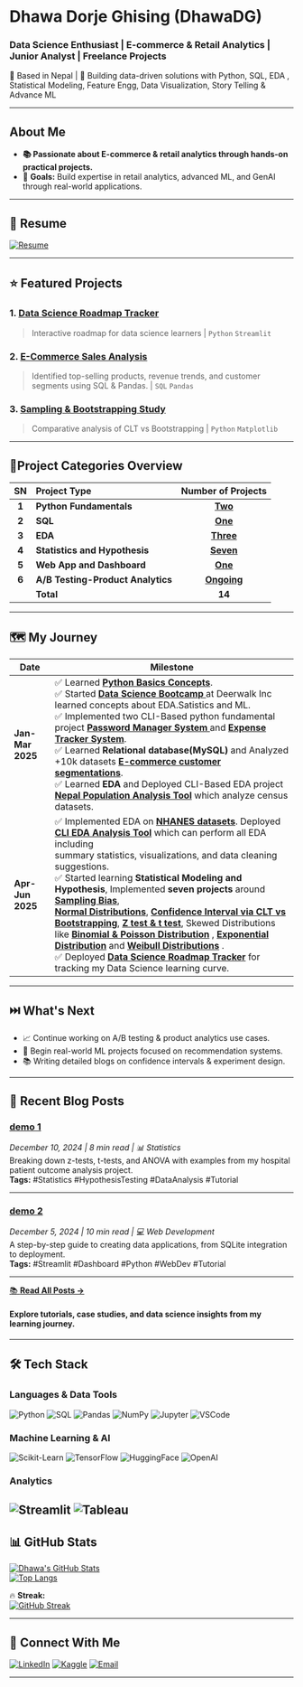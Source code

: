 # Dhawa Dorje Ghising (DhawaDG)
### **Data Science Enthusiast | E-commerce & Retail Analytics | Junior Analyst | Freelance Projects**  
📍 Based in Nepal | 🚀 Building data-driven solutions with Python, SQL, EDA , Statistical Modeling, Feature Engg, Data Visualization, Story Telling & Advance ML

---

##  **About Me**  
- **📚 Passionate about E-commerce & retail analytics through hands-on practical projects.**  
- 🎯 **Goals:** Build expertise in retail analytics, advanced ML, and GenAI through real-world applications. 


---

##  📄 Resume 
[![Resume](https://img.shields.io/badge/Resume-View-blue?style=for-the-badge&logo=readme&logoColor=white)](https://drive.google.com/drive/u/2/folders/1k_At7tMNLSux8m-PlOini3-0UBAFcpEq)


---

## ⭐ **Featured Projects**
### 1. **[Data Science Roadmap Tracker](https://mydsjourney.streamlit.app/)**
> Interactive roadmap for data science learners | `Python` `Streamlit`  

### 2. **[E-Commerce Sales Analysis](https://github.com/DhawaDG/DhawaDG-E-Commerce-Sales-Analysis-with-SQLS)**
> Identified top-selling products, revenue trends, and customer segments using SQL & Pandas. | `SQL` `Pandas`  

### 3. **[Sampling & Bootstrapping Study](https://github.com/DhawaDG/Sampling-Distributions-and-Confidence-Intervals-CLT-vs-Bootstrapping)**
> Comparative analysis of CLT vs Bootstrapping | `Python` `Matplotlib`  



---

## 🚀Project Categories Overview

| SN | Project Type | Number of Projects | 
|:---:|:---|:---:|
| **1** | **Python Fundamentals** | **[Two](https://github.com/DhawaDG/Python_fundaments/blob/main/README.md)** |
| **2** | **SQL**|  **[One](https://github.com/DhawaDG/Relational-SQL/blob/main/README.md)** | 
| **3** | **EDA** | **[Three](https://github.com/DhawaDG/EDA_project_summary/blob/main/README.md)**  |
| **4** | **Statistics and Hypothesis** | **[Seven](https://github.com/DhawaDG/Statistics-and-Hypothesis/blob/main/README.md)** |
| **5** | **Web App and Dashboard** | **[One](https://mydsjourney.streamlit.app/)**  | 
| **6** | **A/B Testing-Product Analytics** |  **[Ongoing]()**  |
|  | **Total** | **14** | 




---

## 🗺️ **My Journey**
| Date               | Milestone |
|--------------------|-----------|
| **Jan-Mar 2025**   |✅ Learned **[Python Basics Concepts](https://github.com/DhawaDG/Fundamentals-of-Pythons)**.<br>✅ Started  **[Data Science Bootcamp ](https://github.com/DhawaDG/whatLearnedWithInstructorRojanUpreti)** at Deerwalk Inc learned concepts about EDA.Satistics and ML.<br>✅ Implemented two CLI-Based python fundamental project **[Password Manager System ](https://github.com/DhawaDG/Password_Manager_Python)** and  **[Expense Tracker System](https://github.com/DhawaDG/Expense_Tracker_System)**.<br>✅ Learned **Relational database(MySQL)** and Analyzed +10k datasets **[E-commerce customer segmentations](https://github.com/DhawaDG/DhawaDG-E-Commerce-Sales-Analysis-with-SQLS)**.<br> ✅ Learned **EDA** and Deployed CLI-Based EDA project **[Nepal Population Analysis Tool](https://github.com/DhawaDG/Nepal_Population_Analysis_Tool)** which analyze census datasets.|
| **Apr-Jun 2025**       | ✅ Implemented EDA on  **[NHANES datasets](https://github.com/DhawaDG/Exploratory-Data-Analysis-EDA-of-a-Real-World-Dataset)**. Deployed **[CLI EDA Analysis Tool](https://github.com/DhawaDG/CLI_ALL_EDA_ANALYSIS_TOOL)** which can perform all EDA including <br> summary statistics, visualizations, and data cleaning suggestions.<br> ✅ Started learning **Statistical Modeling and Hypothesis**, Implemented **seven projects** around  **[Sampling Bias](https://github.com/DhawaDG/Sampling_Bias_and_Mean_Reversion_in_Football_Analytics)**, <br> **[Normal Distributions](https://github.com/DhawaDG/Z-Test-vs-T-Test-A-Practical-Guide-with-NHANCES-BMI-Data-Analysis)**, **[Confidence Interval via CLT vs Bootstrapping](https://github.com/DhawaDG/Sampling-Distributions-and-Confidence-Intervals-CLT-vs-Bootstrapping)**,  **[Z test & t test](https://github.com/DhawaDG/Hospital-Patient-Outcome-Analysis-Using-z-test-and-t-test)**,  Skewed Distributions like  **[Binomial & Poisson Distribution](https://github.com/DhawaDG/E-commerce-Flash-Sale-and-Spike-Order-Using-Binomial-and-Poisson-Distribution)** , **[ Exponential Distribution](https://github.com/DhawaDG/Amazon-Product-Return-Analysis-Using-Exponential-Distribution)** and **[Weibull Distributions](https://github.com/DhawaDG/E-commrce-Churn-Rate-analysis-using-Weibull-Distributions)** .<br> ✅ Deployed **[ Data Science Roadmap Tracker](https://mydsjourney.streamlit.app/)** for tracking my Data Science learning curve.|

---
## ⏭️ What's Next
- 📈 Continue working on A/B testing & product analytics use cases.
- 🧠 Begin real-world ML projects focused on recommendation systems.
- 📚 Writing detailed blogs on confidence intervals & experiment design.


---
## 📝 Recent Blog Posts

### [demo 1](https://github.com/DhawaDG/ds_blog)
*December 10, 2024 | 8 min read | 📊 Statistics*  
Breaking down z-tests, t-tests, and ANOVA with examples from my hospital patient outcome analysis project.  
**Tags:** #Statistics #HypothesisTesting #DataAnalysis #Tutorial

----

### [demo 2](https://github.com/DhawaDG/ds_blog)
*December 5, 2024 | 10 min read | 💻 Web Development*  
A step-by-step guide to creating data applications, from SQLite integration to deployment.  
**Tags:** #Streamlit #Dashboard #Python #WebDev #Tutorial

----
[📚 **Read All Posts →**](https://github.com/DhawaDG/ds_blog)
#### Explore tutorials, case studies, and data science insights from my learning journey.
---

## 🛠️ **Tech Stack**
### **Languages & Data Tools**
![Python](https://img.shields.io/badge/Python-3776AB?style=for-the-badge&logo=python&logoColor=white)
![SQL](https://img.shields.io/badge/SQL-4479A1?style=for-the-badge&logo=postgresql&logoColor=white)
![Pandas](https://img.shields.io/badge/Pandas-2C2D72?style=for-the-badge&logo=pandas&logoColor=white)
![NumPy](https://img.shields.io/badge/Numpy-013243?style=for-the-badge&logo=numpy&logoColor=white)
![Jupyter](https://img.shields.io/badge/Jupyter-F37626?style=for-the-badge&logo=jupyter&logoColor=white)
![VSCode](https://img.shields.io/badge/VSCode-007ACC?style=for-the-badge&logo=visual-studio-code&logoColor=white)

### **Machine Learning & AI**
![Scikit-Learn](https://img.shields.io/badge/Scikit_Learn-F7931E?style=for-the-badge&logo=scikit-learn&logoColor=white)
![TensorFlow](https://img.shields.io/badge/TensorFlow-FF6F00?style=for-the-badge&logo=tensorflow&logoColor=white)
![HuggingFace](https://img.shields.io/badge/HuggingFace-FFD21E?style=for-the-badge&logo=huggingface&logoColor=black)
![OpenAI](https://img.shields.io/badge/OpenAI-412991?style=for-the-badge&logo=openai&logoColor=white)


### **Analytics**
![Streamlit](https://img.shields.io/badge/Streamlit-FF4B4B?style=for-the-badge&logo=streamlit&logoColor=white)
![Tableau](https://img.shields.io/badge/Tableau-E97627?style=for-the-badge&logo=tableau&logoColor=white)
---

## 📊 **GitHub Stats**
[![Dhawa's GitHub Stats](https://github-readme-stats.vercel.app/api?username=DhawaDG&show_icons=true&theme=dark&hide_border=true&include_all_commits=true)](https://github.com/DhawaDG)  
[![Top Langs](https://github-readme-stats.vercel.app/api/top-langs/?username=DhawaDG&layout=compact&theme=dark&hide_border=true)](https://github.com/DhawaDG)  

🔥 **Streak:**  
[![GitHub Streak](https://streak-stats.demolab.com?user=DhawaDG&theme=dark&hide_border=true)](https://git.io/streak-stats)



---

## 🤝 **Connect With Me**
[![LinkedIn](https://img.shields.io/badge/LinkedIn-0077B5?style=for-the-badge&logo=linkedin&logoColor=white)](https://www.linkedin.com/in/dhawa-dorje-ghising-520b381b4/)
[![Kaggle](https://img.shields.io/badge/Kaggle-20BEFF?style=for-the-badge&logo=kaggle&logoColor=white)](https://www.kaggle.com/dhawadorjeghising)
[![Email](https://img.shields.io/badge/Email-D14836?style=for-the-badge&logo=gmail&logoColor=white)](mailto:dhawadorjeghising.ds@gmail.com)

--- 
